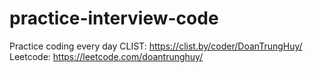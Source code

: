 # practice-interview-code
Practice coding every day
CLIST: https://clist.by/coder/DoanTrungHuy/
Leetcode: https://leetcode.com/doantrunghuy/
